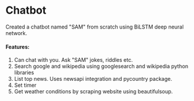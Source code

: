 # Chatbot

Created a chatbot named "SAM" from scratch using BiLSTM deep neural network. 

#### Features:
 1. Can chat with you. Ask "SAM" jokes, riddles etc.
 2. Search google and wikipedia using googlesearch and wikipedia python libraries
 3. List top news. Uses newsapi integration and pycountry package.
 4. Set timer
 5. Get weather conditions by scraping website using beautifulsoup.
 
 
 
 
